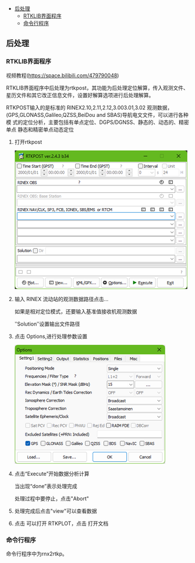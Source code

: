 - [后处理](#后处理)
  - [RTKLIB界面程序](#rtklib界面程序)
  - [命令行程序](#命令行程序)


## 后处理



### RTKLIB界面程序

视频教程(https://space.bilibili.com/479790048)

RTKLIB界面程序中后处理为rtkpost，其功能为后处理定位解算，传入观测文件、星历文件和其它改正信息文件，设置好解算选项进行后处理解算。

RTKPOST输入的是标准的 RINEX2.10,2.11,2.12,3.003.01,3.02 观测数据，
(GPS,GLONASS,Galileo,QZSS,BeiDou and  SBAS)导航电文文件，可以进行各种模
式的定位分析，主要包括有单点定位、DGPS/DGNSS、静态的、动态的、精密单点
静态和精密单点动态定位

1. 打开rtkpost

    ![alt text](image.png)
2. 输入 RINEX 流动站的观测数据路径点击...

   如果是相对定位模式，还要输入基准值接收机观测数据

   ʺSolutionʺ设置输出文件路径

3. 点击 Options,进行处理参数设置

   ![alt text](image-1.png)
4. 点击“Execute”开始数据分析计算

   当出现“done”表示处理完成

   处理过程中要停止，点击"Abort"

5. 处理完成后点击"view"可以查看数据

6. 点击 可以打开 RTKPLOT，点击 打开文档

### 命令行程序
命令行程序中为rnx2rtkp。
